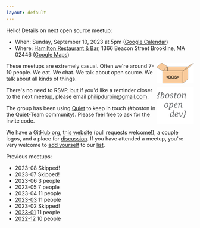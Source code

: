 ```yaml
---
layout: default
---
```


Hello! Details on next open source meetup:

- When: Sunday, September 10, 2023 at 5pm ([Google Calendar][])
- Where: [Hamilton Restaurant & Bar][], 1366 Beacon Street Brookline, MA 02446 ([Google Maps][])

[Google Calendar]: https://www.google.com/calendar/event?eid=NjMxcm1mY2R1Nmw3amw4bzk5czdla201djUgcGhpbGlwZHVyYmluQG0&ctz=America/New_York
[Hamilton Restaurant & Bar]: https://hamiltonbrookline.com
[Google Maps]: https://goo.gl/maps/Xn9q3wVHF5Q4jJsZA

<img src="images/logo-box.svg" width="100" align="right">

These meetups are extremely casual. Often we're around 7-10 people. We eat. We chat. We talk about open source. We talk about all kinds of things.

<img src="images/logo.svg" width="100" align="right">

There's no need to RSVP, but if you'd like a reminder closer to the next meetup, please email <philipdurbin@gmail.com>.

The group has been using [Quiet][] to keep in touch (#boston in the Quiet-Team community). Please feel free to ask for the invite code.

[Quiet]: https://github.com/TryQuiet/quiet

We have a [GitHub org][], [this website][] (pull requests welcome!), a couple logos, and a place for [discussion][]. If you have attended a meetup, you're very welcome to [add yourself][] to our [list][].

[GitHub org]: https://github.com/bostonopen
[this website]: https://github.com/bostonopen/bostonopen.github.io
[discussion]: https://github.com/orgs/bostonopen/discussions
[add yourself]: https://github.com/bostonopen/people
[list]: https://bostonopen.github.io/people

Previous meetups:

- 2023-08 Skipped!
- 2023-07 Skipped!
- 2023-06 3 people
- 2023-05 7 people
- 2023-04 11 people
- [2023-03](http://blog.greptilian.com/2023/02/17/open-source-meetup-in-brookline-3/) 11 people
- 2023-02 Skipped!
- [2023-01](http://blog.greptilian.com/2023/01/03/open-source-meetup-in-brookline-2/) 11 people
- [2022-12](http://blog.greptilian.com/2022/12/10/open-source-meetup-in-brookline/) 10 people
